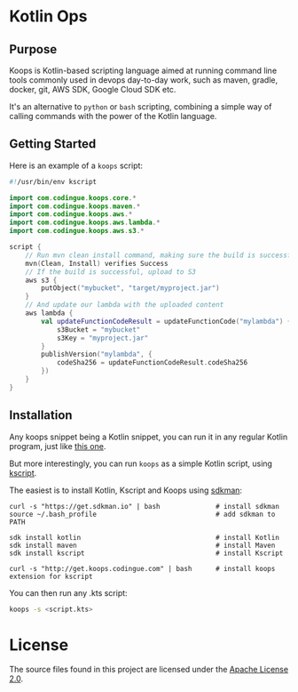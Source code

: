 # Kotlin Ops

## Purpose

Koops is Kotlin-based scripting language aimed at running command line tools commonly used in devops 
day-to-day work, such as maven, gradle, docker, git, AWS SDK, Google Cloud SDK etc.

It's an alternative to `python` or `bash` scripting, combining a simple way of calling commands with 
the power of the Kotlin language. 

## Getting Started

Here is an example of a `koops` script:

```kotlin
#!/usr/bin/env kscript

import com.codingue.koops.core.*
import com.codingue.koops.maven.*
import com.codingue.koops.aws.*
import com.codingue.koops.aws.lambda.*
import com.codingue.koops.aws.s3.*

script {
	// Run mvn clean install command, making sure the build is successful
	mvn(Clean, Install) verifies Success
	// If the build is successful, upload to S3
	aws s3 {
		putObject("mybucket", "target/myproject.jar")
	}
	// And update our lambda with the uploaded content
	aws lambda {
		val updateFunctionCodeResult = updateFunctionCode("mylambda") {
			s3Bucket = "mybucket"
			s3Key = "myproject.jar"
		}
		publishVersion("mylambda", {
			codeSha256 = updateFunctionCodeResult.codeSha256
		})
	}
}
```

## Installation

Any koops snippet being a Kotlin snippet, you can run it in any regular Kotlin program, just like 
 [this one](samples/src/main/kotlin/com/codingue/koops/samples/Helloworld.kt).
 
But more interestingly, you can run `koops` as a simple Kotlin script, using [kscript](https://github.com/holgerbrandl/kscript).

The easiest is to install Kotlin, Kscript and Koops using [sdkman](http://sdkman.io/install.html):

```
curl -s "https://get.sdkman.io" | bash              # install sdkman
source ~/.bash_profile                              # add sdkman to PATH

sdk install kotlin                                  # install Kotlin
sdk install maven                                   # install Maven
sdk install kscript                                 # install Kscript

curl -s "http://get.koops.codingue.com" | bash      # install koops extension for kscript
```

You can then run any .kts script:

```bash
koops -s <script.kts>
```

# License
The source files found in this project are licensed under the [Apache License 2.0](LICENSE).
